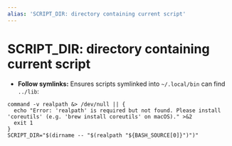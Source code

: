 ```yaml
---
alias: 'SCRIPT_DIR: directory containing current script'
---
```

# SCRIPT_DIR:  directory containing current script

- **Follow symlinks:** Ensures scripts symlinked into `~/.local/bin` can find `../lib`:

```shell
command -v realpath &> /dev/null || {
  echo "Error: 'realpath' is required but not found. Please install 'coreutils' (e.g. 'brew install coreutils' on macOS)." >&2
  exit 1
}
SCRIPT_DIR="$(dirname -- "$(realpath "${BASH_SOURCE[0]}")")"
```